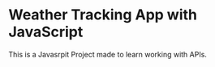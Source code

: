 # Weather Tracking App with JavaScript

This is a Javasrpit Project made to learn working with APIs.
